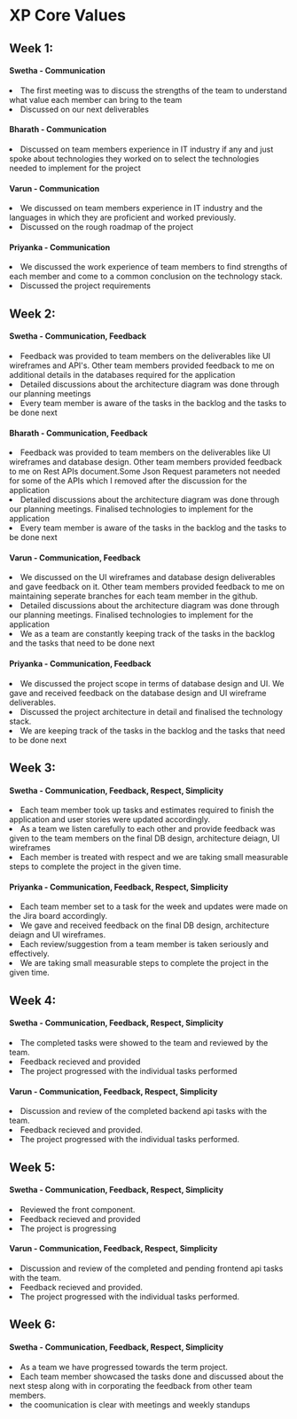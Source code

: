 # XP Core Values

## Week 1:

#### Swetha - Communication

<li> The first meeting was to discuss the strengths of the team to understand what value each member can bring to the team </li>
<li> Discussed on our next deliverables </li>

#### Bharath - Communication

<li>Discussed on team members experience in IT industry if any and just spoke about technologies they worked on to select the technologies needed to implement for the project</li>

#### Varun - Communication

<li>We discussed on team members experience in IT industry and the languages in which they are proficient and worked previously.</li>
<li>Discussed on the rough roadmap of the project</li>

#### Priyanka - Communication

<li>We discussed the work experience of team members to find strengths of each member and come to a common conclusion on the technology stack.</li>
<li>Discussed the project requirements</li>

## Week 2:

#### Swetha - Communication, Feedback

<li> Feedback was provided to team members on the deliverables like UI wireframes and API's. Other team members provided feedback to me on additional details in the databases required for the application </li>
<li> Detailed discussions about the architecture diagram was done through our planning meetings </li>
<li> Every team member is aware of the tasks in the backlog and the tasks to be done next </li>

#### Bharath - Communication, Feedback

<li> Feedback was provided to team members on the deliverables like UI wireframes and database design. Other team members provided feedback to me on Rest APIs document.Some Json Request parameters not needed for some of the APIs which I removed after the discussion for the application </li>
<li> Detailed discussions about the architecture diagram was done through our planning meetings. Finalised technologies to implement for the application </li>
<li> Every team member is aware of the tasks in the backlog and the tasks to be done next </li>

#### Varun - Communication, Feedback

<li> We discussed on the UI wireframes and database design deliverables and gave feedback on it. Other team members provided feedback to me on maintaining seperate branches for each team member in the github. </li>
<li> Detailed discussions about the architecture diagram was done through our planning meetings. Finalised technologies to implement for the application </li>
<li> We as a team are constantly keeping track of the tasks in the backlog and the tasks that need to be done next </li>

#### Priyanka - Communication, Feedback

<li> We discussed the project scope in terms of database design and UI. We gave and received feedback on the database design and UI wireframe deliverables. </li>
<li> Discussed the project architecture in detail and finalised the technology stack.</li>
<li> We are keeping track of the tasks in the backlog and the tasks that need to be done next </li>

## Week 3:

#### Swetha - Communication, Feedback, Respect, Simplicity

<li> Each team member took up tasks and estimates required to finish the application and user stories were updated accordingly. </li>
<li> As a team we listen carefully to each other and provide feedback was given to the team members on the final DB design, architecture deiagn, UI wireframes </li>
<li> Each member is treated with respect and we are taking small measurable steps to complete the project in the given time.</li>

#### Priyanka - Communication, Feedback, Respect, Simplicity

<li> Each team member set to a task for the week and updates were made on the Jira board accordingly. </li>
<li> We gave and received feedback on the final DB design, architecture deiagn and UI wireframes. </li>
<li> Each review/suggestion from a team member is taken seriously and effectively.</li>
<li> We are taking small measurable steps to complete the project in the given time.</li>

## Week 4:

#### Swetha - Communication, Feedback, Respect, Simplicity

<li> The completed tasks were showed to the team and reviewed by the team. </li>
<li> Feedback recieved and provided </li>
<li> The project progressed with the individual tasks performed  </li>

#### Varun - Communication, Feedback, Respect, Simplicity

<li> Discussion and review of the completed backend api tasks with the team.</li>
<li> Feedback recieved and provided.</li>
<li> The project progressed with the individual tasks performed.</li>

## Week 5:

#### Swetha - Communication, Feedback, Respect, Simplicity

<li> Reviewed the front component. </li>
<li> Feedback recieved and provided </li>
<li> The project is progressing </li>

#### Varun - Communication, Feedback, Respect, Simplicity

<li> Discussion and review of the completed and pending frontend api tasks with the team.</li>
<li> Feedback recieved and provided.</li>
<li> The project progressed with the individual tasks performed.</li>

## Week 6:

#### Swetha - Communication, Feedback, Respect, Simplicity

<li> As a team we have progressed towards the term project. </li>
<li> Each team member showcased the tasks done and discussed about the next stesp along with in corporating the feedback from other team members.  </li>
<li> the coomunication is clear with meetings and weekly standups  </li>

